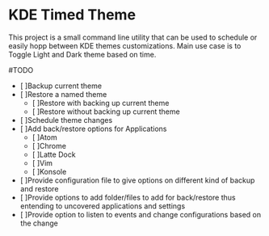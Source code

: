 # KDE Timed Theme
This project is a small command line utility that can be used to schedule or easily hopp between KDE themes customizations.
Main use case is to Toggle Light and Dark theme based on time.

#TODO
 - [ ]Backup current theme
 - [ ]Restore a named theme
   - [ ]Restore with backing up current theme
   - [ ]Restore without backing up current theme
 - [ ]Schedule theme changes
 - [ ]Add back/restore options for Applications
   - [ ]Atom
   - [ ]Chrome
   - [ ]Latte Dock
   - [ ]Vim
   - [ ]Konsole
- [ ]Provide configuration file to give options on different kind of backup and restore
- [ ]Provide options to add folder/files to add for back/restore thus entending to uncovered applications and settings
- [ ]Provide option to listen to events and change configurations based on the change
